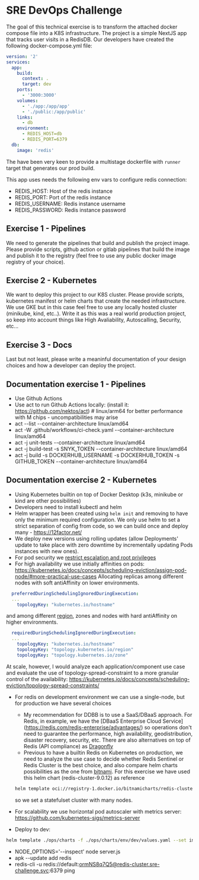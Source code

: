# SRE DevOps Challenge
The goal of this technical exercise is to transform the attached docker compose file into a
K8S infrastructure. The project is a simple NextJS app that tracks user visits in a RedisDB. 
Our developers have created the following docker-compose.yml file:

```yaml
version: '2'
services: 
  app:
    build:
      context: .
      target: dev
    ports:
      - '3000:3000'
    volumes:
      - './app:/app/app'
      - './public:/app/public'
    links:
      - db
    environment:
      - REDIS_HOST=db
      - REDIS_PORT=6379
  db:
    image: 'redis'
```

The have been very keen to provide a multistage dockerfile with `runner` target that generates our prod build.

This app uses needs the following env vars to configure redis connection:

- REDIS_HOST: Host of the redis instance
- REDIS_PORT: Port of the redis instance
- REDIS_USERNAME: Redis instance username
- REDIS_PASSWORD: Redis instance password

## Exercise 1 - Pipelines

We need to generate the pipelines that build and publish the project image. Please provide scripts, github action or gitlab pipelines that build the image and publish it to the registry (feel free to use any public docker image registry of your choice).

## Exercise 2 - Kubernetes

We want to deploy this project to our K8S cluster. Please provide scripts, kubernetes manifest or helm charts that create the needed infrastructure. We use GKE but in this case feel free to use any locally hosted cluster (minikube, kind, etc..).
Write it as this was a real world production project, so keep into account things like High Avaliability, Autoscalling, Security, etc...

## Exercise 3 - Docs

Last but not least, please write a meaninful documentation of your design choices and how a developer can deploy the project.


## Documentation exercise 1 - Pipelines
- Use Github Actions
- Use act to run Github Actions locally: (install it: https://github.com/nektos/act) # linux/arm64 for better performance with M chips - uncompatibilities may arise
- act --list --container-architecture linux/amd64
- act -W .github/workflows/ci-check.yaml --container-architecture linux/amd64
- act -j unit-tests --container-architecture linux/amd64
- act -j build-test -s SNYK_TOKEN --container-architecture linux/amd64
- act -j build -s DOCKERHUB_USERNAME -s DOCKERHUB_TOKEN -s GITHUB_TOKEN --container-architecture linux/amd64

## Documentation exercise 2 - Kubernetes
- Using Kubernetes builtin on top of Docker Desktop (k3s, minikube or kind are other possibilities)
- Developers need to install kubectl and helm
- Helm wrapper has been created using `helm init` and removing to have only the minimum required configuration.
We only use helm to set a strict separation of config from code, so we can build once and deploy many - https://12factor.net/
- We deploy new versions using rolling updates (allow Deployments' update to take place with zero downtime by incrementally updating Pods instances with new ones).
- For pod security we [restrict escalation and root privileges](https://learn.microsoft.com/en-us/azure/aks/developer-best-practices-pod-security)
- For high availability we use initially affinities on pods: https://kubernetes.io/docs/concepts/scheduling-eviction/assign-pod-node/#more-practical-use-cases
Allocating replicas among different nodes with soft antiAffinity on lower environments.
```yaml
  preferredDuringSchedulingIgnoredDuringExecution:
  ...
    topologyKey: "kubernetes.io/hostname"
```
and among different [region](https://kubernetes.io/docs/reference/labels-annotations-taints/#topologykubernetesioregion), zones and nodes with hard antiAffinity on higher environments.
```yaml
  requiredDuringSchedulingIgnoredDuringExecution:
  ...
    topologyKey: "kubernetes.io/hostname"
    topologyKey: "topology.kubernetes.io/region"
    topologyKey: "topology.kubernetes.io/zone"
```
 At scale, however, I would analyze each application/component use case and evaluate the use of topology-spread-constraint to a more granular control of the availability: https://kubernetes.io/docs/concepts/scheduling-eviction/topology-spread-constraints/

- For redis on development environment we can use a single-node, but for production we have several choices
  - My recommendation for DDBB is to use a SaaS/DBaaS approach. For Redis, in example, we have the [DBaaS Enterprise Cloud Service] (https://redis.com/redis-enterprise/advantages/) so operations don't need to guarantee the performance, high availability, geodistribution, disaster recovery, security, etc. There are also alternatives on top of Redis (API compliance) as [Dragonfly](https://www.dragonflydb.io/)
  - Previous to have a builtin Redis on Kubernetes on production, we need to analyze the use case to decide whether Redis Sentinel or Redis Cluster is the best choice, and also compare helm charts possibilities as the one from [bitnami](https://github.com/bitnami/charts/tree/main/bitnami/redis-cluster). For this exercise we have used this helm chart (redis-cluster-9.0.12) as reference 
  ```bash
  helm template oci://registry-1.docker.io/bitnamicharts/redis-cluster
  ```
  so we set a statefulset cluster with many nodes.

- For scalability we use horizontal pod autoscaler with metrics server: https://github.com/kubernetes-sigs/metrics-server

- Deploy to dev:
```bash
helm template ./ops/charts -f ./ops/charts/env/dev/values.yaml --set imageTag=`(git rev-parse HEAD)`
```

- NODE_OPTIONS='--inspect' node server.js
- apk --update add redis 
- redis-cli -u redis://default:ormNS8q7Q5@redis-cluster.sre-challenge.svc:6379 ping